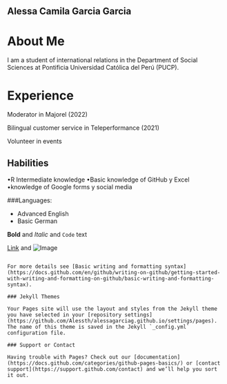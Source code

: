## Alessa Camila Garcia Garcia

About Me
======

I am a student of international relations in the Department of Social Sciences at Pontificia Universidad Católica del Perú (PUCP).

# Experience
Moderator in Majorel (2022)

Bilingual customer service in Teleperformance (2021)

Volunteer in events

## Habilities
•R Intermediate knowledge
•Basic knowledge of GitHub y Excel
•knowledge of Google forms y social media

###Languages:

- Advanced English
- Basic German 

**Bold** and _Italic_ and `Code` text

[Link](url) and ![Image](src)
```

For more details see [Basic writing and formatting syntax](https://docs.github.com/en/github/writing-on-github/getting-started-with-writing-and-formatting-on-github/basic-writing-and-formatting-syntax).

### Jekyll Themes

Your Pages site will use the layout and styles from the Jekyll theme you have selected in your [repository settings](https://github.com/Alessth/alessagarciag.github.io/settings/pages). The name of this theme is saved in the Jekyll `_config.yml` configuration file.

### Support or Contact

Having trouble with Pages? Check out our [documentation](https://docs.github.com/categories/github-pages-basics/) or [contact support](https://support.github.com/contact) and we’ll help you sort it out.

